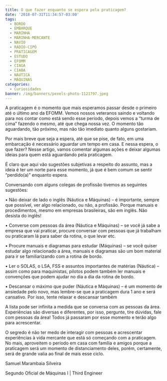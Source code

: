 ```yaml
---
title: O que fazer enquanto se espera pela praticagem?
date: '2018-07-31T11:34:57-03:00'
tags:
  - BORDO
  - EMBARQUE
  - MARINHA
  - MARINHA-MERCANTE
  - NAVIO
  - RÁDIO-CIPÓ
  - PRATICAGEM
  - ESTUDO
  - EFOMM
  - CIAGA
  - CIABA
  - NÁUTICA
  - MÁQUINAS
categories:
  - Curiosidades
banner: /img/banners/pexels-photo-1121797.jpeg
---
```

A praticagem é o momento que mais esperamos passar desde o primeiro até o último ano da EFOMM. Vemos nossos veteranos saindo e voltando para nos contar como está sendo esse período, depois vemos a “turma de cima” fazendo o mesmo, até que chega nossa vez. O momento tão aguardando, tão próximo, mas não tão imediato quanto alguns gostariam.

Por mais breve que seja a espera, até que se pise, de fato, em uma embarcação é necessário aguardar um tempo em casa. E nessa espera, o que fazer? Nesse artigo, vamos comentar algumas ações e deixar algumas ideias para quem está aguardando pela praticagem.

É claro que aqui vão sugestões subjetivas a respeito do assunto, mas a ideia é ter um norte para esse momento, já que é bem comum se sentir “perdido(a)” enquanto espera.

Conversando com alguns colegas de profissão tivemos as seguintes sugestões:

•	Não deixar de lado o inglês (Náutica e Máquinas) – é importante, sempre que possível, ver algo relacionado, ou não, a profissão. Porque manuais e procedimentos, mesmo em empresas brasileiras, são em inglês. Não desista do inglês!

•	Converse com pessoas da área (Náutica e Máquinas) – se você já sabe a empresa que vai praticar, procure conversar com pessoas que já trabalham ou praticaram lá para saber da rotina, o que levar etc.

•	Procure manuais e diagramas para estudar (Máquinas) – se você quiser estudar algo relacionado a área, manuais e diagramas são um bom material para ir se familiarizando com a rotina de bordo.

•	Ler o SOLAS, o LSA, FSS e assuntos importantes de matérias (Náutica) – assim como para maquinistas, pilotos podem também ler manuais e convenções que podem ajudar no dia a dia da rotina de bordo.

•	Descansar o máximo que puder (Náutica e Máquinas) – é um momento de ansiedade pelo novo, mas lembre-se que a praticagem dura 1 ano e será cansativo. Por isso, tente relaxar e descansar também



A lista pode ser infinita a medida que se conversa com as pessoas da área. Experiências são diversas e diferentes, por isso, pergunte, tire dúvidas, fale com pessoas da área! Todos já passaram por esse momento e terão algo para acrescentar.

O segredo é não ter medo de interagir com pessoas e acrescentar experiências à vida mercante que está só começando com a praticagem. No mais, aproveitem o período em casa com família e amigos porque a praticagem será um momento de distanciamento deles, porém, certamente, será de grande valia ao final de mais esse ciclo.



Samuel Marambaia Silveira

Segundo Oficial de Máquinas I | Third Engineer
